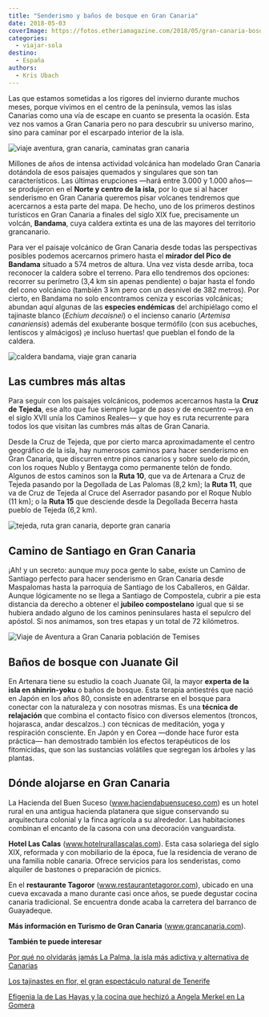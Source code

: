 ```yaml
---
title: "Senderismo y baños de bosque en Gran Canaria"
date: 2018-05-03
coverImage: https://fotos.etheriamagazine.com/2018/05/gran-canaria-bosque.jpg
categories: 
  - viajar-sola
destino: 
  - España
authors: 
  - Kris Ubach
---
```


Las que estamos sometidas a los rigores del invierno durante muchos meses, porque 
vivimos en el centro de la península, vemos las islas Canarias como una vía de escape en 
cuanto se presenta la ocasión. Esta vez nos vamos a Gran Canaria pero no para descubrir 
su universo marino, sino para caminar por el escarpado interior de la isla. 

![viaje aventura, gran canaria, caminatas gran canaria](https://fotos.etheriamagazine.com/2018/05/gran-canaria-bosque.jpg "Paisaje de Gran Canaria.")

Millones de años de intensa actividad volcánica han modelado Gran Canaria dotándola de 
esos paisajes quemados y singulares que son tan característicos. Las últimas erupciones 
—hará entre 3.000 y 1.000 años— se produjeron en el **Norte y centro de la isla**, por 
lo que si al hacer senderismo en Gran Canaria queremos pisar volcanes tendremos que 
acercarnos a esta parte del mapa. De hecho, uno de los primeros destinos turísticos en 
Gran Canaria a finales del siglo XIX fue, precisamente un volcán, **Bandama**, cuya 
caldera extinta es una de las mayores del territorio grancanario. 

Para ver el paisaje volcánico de Gran Canaria desde todas las perspectivas posibles 
podemos acercarnos primero hasta el **mirador del Pico de Bandama** situado a 574 metros 
de altura. Una vez vista desde arriba, toca reconocer la caldera sobre el terreno. Para 
ello tendremos dos opciones: recorrer su perímetro (3,4 km sin apenas pendiente) o bajar 
hasta el fondo del cono volcánico (también 3 km pero con un desnivel de 382 metros). Por 
cierto, en Bandama no solo encontramos ceniza y escorias volcánicas; abundan aquí 
algunas de las **especies endémicas** del archipiélago como el tajinaste blanco (_Echium 
decaisnei_) o el incienso canario (_Artemisa canariensis_) además del exuberante bosque 
termófilo (con sus acebuches, lentiscos y almácigos) ¡e incluso huertas! que pueblan el 
fondo de la caldera. 

![caldera bandama, viaje gran canaria](https://fotos.etheriamagazine.com/2018/05/Gran-Canaria-Caldera-de-Bandama.jpg "La caldera del extinto volcán Bandama es una de las mayores de Gran Canaria.")

## Las cumbres más altas

Para seguir con los paisajes volcánicos, podemos acercarnos hasta la **Cruz de Tejeda**, 
ese alto que fue siempre lugar de paso y de encuentro —ya en el siglo XVII unía los 
Caminos Reales— y que hoy es ruta recurrente para todos los que visitan las cumbres más 
altas de Gran Canaria. 

Desde la Cruz de Tejeda, que por cierto marca aproximadamente el centro geográfico de la 
isla, hay numerosos caminos para hacer senderismo en Gran Canaria, que discurren entre 
pinos canarios y sobre suelo de picón, con los roques Nublo y Bentayga como permanente 
telón de fondo. Algunos de estos caminos son la **Ruta 10**, que va de Artenara a Cruz 
de Tejeda pasando por la Degollada de Las Palomas (8,2 km); la **Ruta 11**, que va de 
Cruz de Tejeda al Cruce del Aserrador pasando por el Roque Nublo (11 km); o la **Ruta 
15** que desciende desde la Degollada Becerra hasta pueblo de Tejeda (6,2 km). 

![tejeda, ruta gran canaria, deporte gran canaria](https://fotos.etheriamagazine.com/2018/05/Gran-Canaria-Tejeda.jpg "La población de Tejeda es un rincón perfecto para reponerse de la actividad física.")

## Camino de Santiago en Gran Canaria

¡Ah! y un secreto: aunque muy poca gente lo sabe, existe un Camino de Santiago perfecto 
para hacer senderismo en Gran Canaria desde Maspalomas hasta la parroquia de Santiago de 
los Caballeros, en Gáldar. Aunque lógicamente no se llega a Santiago de Compostela, 
cubrir a pie esta distancia da derecho a obtener el **jubileo compostelano** igual que 
si se hubiera andado alguno de los caminos peninsulares hasta el sepulcro del apóstol. 
Si nos animamos, son tres etapas y un total de 72 kilómetros. 

![Viaje de Aventura a Gran Canaria población de Temises](https://fotos.etheriamagazine.com/2018/05/Gran-Canaria-Temisas.jpg "El caserío de Temises, al fondo, ha sido reconocido por su valor arquitectónico rural.")

## Baños de bosque con Juanate Gil

En Artenara tiene su estudio la coach Juanate Gil, la mayor **experta de la isla en 
shinrin-yoku** o baños de bosque. Esta terapia antiestrés que nació en Japón en los años 
80, consiste en adentrarse en el bosque para conectar con la naturaleza y con nosotras 
mismas. Es una **técnica de relajación** que combina el contacto físico con diversos 
elementos (troncos, hojarasca, andar descalzos..) con técnicas de meditación, yoga y 
respiración consciente. En Japón y en Corea —donde hace furor esta práctica— han 
demostrado también los efectos terapéuticos de los fitomicidas, que son las sustancias 
volátiles que segregan los árboles y las plantas. 

## Dónde alojarse en Gran Canaria

La Hacienda del Buen Suceso (www.haciendabuensuceso.com) es un hotel rural en una 
antigua hacienda platanera que sigue conservando su arquitectura colonial y la finca 
agrícola a su alrededor. Las habitaciones combinan el encanto de la casona con una 
decoración vanguardista. 

**Hotel Las Calas** (www.hotelrurallascalas.com). Esta casa solariega del siglo XIX, 
reformada y con mobiliario de la época, fue la residencia de verano de una familia noble 
canaria. Ofrece servicios para los senderistas, como alquiler de bastones o preparación 
de picnics. 

En el **restaurante Tagoror** (www.restaurantetagoror.com), ubicado en una cueva 
excavada a mano durante casi once años, se puede degustar cocina canaria tradicional. Se 
encuentra donde acaba la carretera del barranco de Guayadeque. 

**Más información en Turismo de Gran Canaria** (www.grancanaria.com). 

**También te puede interesar** 

[Por qué no olvidarás jamás La Palma, la isla más adictiva y alternativa de 
Canarias](https://etheriamagazine.com/2019/04/02/la-palma-la-isla-mas-adictiva-y-alternativa-de-canarias/) 

[Los tajinastes en flor, el gran espectáculo natural de 
Tenerife](https://etheriamagazine.com/2019/05/14/que-ver-tenerife-donde-cuando-tajinaste-en-flor/) 

[Efigenia la de Las Hayas y la cocina que hechizó a Angela Merkel en La 
Gomera](https://etheriamagazine.com/2021/01/06/casa-efigenia-mejor-restaurante-vegetariano-la-gomera/)
